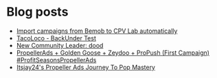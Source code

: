 # Blog posts
<!-- BLOG-POST-LIST:START -->
- [Import campaigns from Bemob to CPV Lab automatically](https://afflift.com/f/threads/import-campaigns-from-bemob-to-cpv-lab-automatically.9843/)
- [TacoLoco - BackUnder Test](https://afflift.com/f/threads/tacoloco-backunder-test.10080/)
- [New Community Leader: dood](https://afflift.com/f/threads/new-community-leader-dood.10163/)
- [PropellerAds + Golden Goose + Zeydoo + ProPush &lpar;First Campaign&rpar; #ProfitSeasonsPropellerAds](https://afflift.com/f/threads/propellerads-golden-goose-zeydoo-propush-first-campaign-profitseasonspropellerads.10123/)
- [Itsjay24&#39;s Propeller Ads Journey To Pop Mastery](https://afflift.com/f/threads/itsjay24s-propeller-ads-journey-to-pop-mastery.10146/)
<!-- BLOG-POST-LIST:END -->
